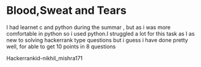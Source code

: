 # Blood,Sweat and Tears
I had learnet c and python during the summar , but as i was more comfortable in python so i used python.I struggled a lot for this task as I as new to solving hackerrank type questions but i guess i have done pretty well, for able to get 10 points in 8 questions

Hackerrankid-nikhil_mishra171
